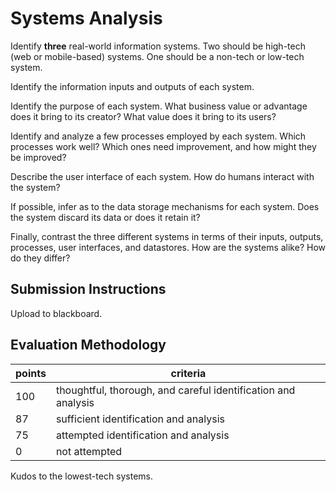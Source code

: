 # Systems Analysis

Identify **three** real-world information systems. Two should be high-tech (web or mobile-based) systems. One should be a non-tech or low-tech system.

Identify the information inputs and outputs of each system.

Identify the purpose of each system. What business value or advantage does it bring to its creator? What value does it bring to its users?

Identify and analyze a few processes employed by each system. Which processes work well? Which ones need improvement, and how might they be improved?

Describe the user interface of each system. How do humans interact with the system?

If possible, infer as to the data storage  mechanisms for each system. Does the system discard its data or does it retain it?

Finally, contrast the three different systems in terms of their inputs, outputs, processes, user interfaces, and datastores. How are the systems alike? How do they differ?

## Submission Instructions

Upload to blackboard.

## Evaluation Methodology

points | criteria
--- | ---
100 | thoughtful, thorough, and careful identification and analysis
87 | sufficient identification and analysis
75 | attempted identification and analysis
0 | not attempted

Kudos to the lowest-tech systems.
